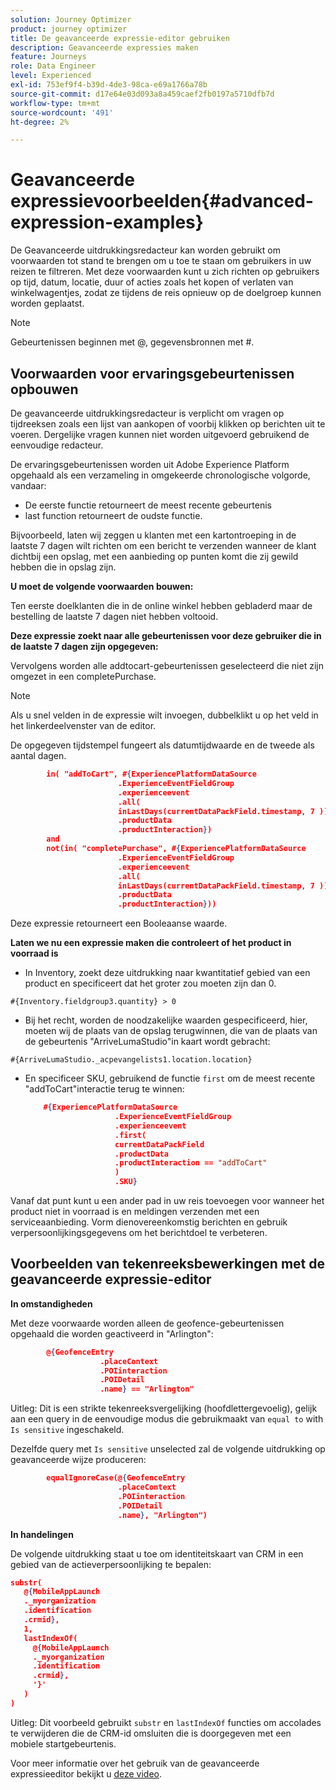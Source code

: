 ```yaml
---
solution: Journey Optimizer
product: journey optimizer
title: De geavanceerde expressie-editor gebruiken
description: Geavanceerde expressies maken
feature: Journeys
role: Data Engineer
level: Experienced
exl-id: 753ef9f4-b39d-4de3-98ca-e69a1766a78b
source-git-commit: d17e64e03d093a8a459caef2fb0197a5710dfb7d
workflow-type: tm+mt
source-wordcount: '491'
ht-degree: 2%

---
```


# Geavanceerde expressievoorbeelden{#advanced-expression-examples}

De Geavanceerde uitdrukkingsredacteur kan worden gebruikt om voorwaarden tot stand te brengen om u toe te staan om gebruikers in uw reizen te filtreren. Met deze voorwaarden kunt u zich richten op gebruikers op tijd, datum, locatie, duur of acties zoals het kopen of verlaten van winkelwagentjes, zodat ze tijdens de reis opnieuw op de doelgroep kunnen worden geplaatst.

>[!NOTE]
>
>Gebeurtenissen beginnen met @, gegevensbronnen met #.

## Voorwaarden voor ervaringsgebeurtenissen opbouwen

De geavanceerde uitdrukkingsredacteur is verplicht om vragen op tijdreeksen zoals een lijst van aankopen of voorbij klikken op berichten uit te voeren. Dergelijke vragen kunnen niet worden uitgevoerd gebruikend de eenvoudige redacteur.

De ervaringsgebeurtenissen worden uit Adobe Experience Platform opgehaald als een verzameling in omgekeerde chronologische volgorde, vandaar:

* De eerste functie retourneert de meest recente gebeurtenis
* last function retourneert de oudste functie.

Bijvoorbeeld, laten wij zeggen u klanten met een kartontroeping in de laatste 7 dagen wilt richten om een bericht te verzenden wanneer de klant dichtbij een opslag, met een aanbieding op punten komt die zij gewild hebben die in opslag zijn.

**U moet de volgende voorwaarden bouwen:**

Ten eerste doelklanten die in de online winkel hebben gebladerd maar de bestelling de laatste 7 dagen niet hebben voltooid.

<!--**This expression looks for a specified value in a string value:**

`In (“addToCart”, #{field reference from experience event})`-->

**Deze expressie zoekt naar alle gebeurtenissen voor deze gebruiker die in de laatste 7 dagen zijn opgegeven:**

Vervolgens worden alle addtocart-gebeurtenissen geselecteerd die niet zijn omgezet in een completePurchase.

>[!NOTE]
>
>Als u snel velden in de expressie wilt invoegen, dubbelklikt u op het veld in het linkerdeelvenster van de editor.

De opgegeven tijdstempel fungeert als datumtijdwaarde en de tweede als aantal dagen.

```json
        in( "addToCart", #{ExperiencePlatformDataSource
                        .ExperienceEventFieldGroup
                        .experienceevent
                        .all(
                        inLastDays(currentDataPackField.timestamp, 7 ))
                        .productData
                        .productInteraction})
        and
        not(in( "completePurchase", #{ExperiencePlatformDataSource
                        .ExperienceEventFieldGroup
                        .experienceevent
                        .all(
                        inLastDays(currentDataPackField.timestamp, 7 ))
                        .productData
                        .productInteraction}))
```

Deze expressie retourneert een Booleaanse waarde.

**Laten we nu een expressie maken die controleert of het product in voorraad is**

* In Inventory, zoekt deze uitdrukking naar kwantitatief gebied van een product en specificeert dat het groter zou moeten zijn dan 0.

`#{Inventory.fieldgroup3.quantity} > 0`

* Bij het recht, worden de noodzakelijke waarden gespecificeerd, hier, moeten wij de plaats van de opslag terugwinnen, die van de plaats van de gebeurtenis &quot;ArriveLumaStudio&quot;in kaart wordt gebracht:

`#{ArriveLumaStudio._acpevangelists1.location.location}`

* En specificeer SKU, gebruikend de functie `first` om de meest recente &quot;addToCart&quot;interactie terug te winnen:

   ```json
       #{ExperiencePlatformDataSource
                       .ExperienceEventFieldGroup
                       .experienceevent
                       .first(
                       currentDataPackField
                       .productData
                       .productInteraction == "addToCart"
                       )
                       .SKU}
   ```

Vanaf dat punt kunt u een ander pad in uw reis toevoegen voor wanneer het product niet in voorraad is en meldingen verzenden met een serviceaanbieding. Vorm dienovereenkomstig berichten en gebruik verpersoonlijkingsgegevens om het berichtdoel te verbeteren.

## Voorbeelden van tekenreeksbewerkingen met de geavanceerde expressie-editor

**In omstandigheden**

Met deze voorwaarde worden alleen de geofence-gebeurtenissen opgehaald die worden geactiveerd in &quot;Arlington&quot;:

```json
        @{GeofenceEntry
                    .placeContext
                    .POIinteraction
                    .POIDetail
                    .name} == "Arlington"
```

Uitleg: Dit is een strikte tekenreeksvergelijking (hoofdlettergevoelig), gelijk aan een query in de eenvoudige modus die gebruikmaakt van `equal to` with `Is sensitive` ingeschakeld.

Dezelfde query met `Is sensitive` unselected zal de volgende uitdrukking op geavanceerde wijze produceren:

```json
        equalIgnoreCase(@{GeofenceEntry
                        .placeContext
                        .POIinteraction
                        .POIDetail
                        .name}, "Arlington")
```

**In handelingen**

De volgende uitdrukking staat u toe om identiteitskaart van CRM in een gebied van de actieverpersoonlijking te bepalen:

```json
substr(
   @{MobileAppLaunch
   ._myorganization
   .identification
   .crmid},
   1, 
   lastIndexOf(
     @{MobileAppLaunch
     ._myorganization
     .identification
     .crmid},
     '}'
   )
)
```

Uitleg: Dit voorbeeld gebruikt `substr` en `lastIndexOf` functies om accolades te verwijderen die de CRM-id omsluiten die is doorgegeven met een mobiele startgebeurtenis.

Voor meer informatie over het gebruik van de geavanceerde expressieeditor bekijkt u [deze video](https://experienceleague.adobe.com/docs/journey-optimizer-learn/tutorials/create-journeys/introduction-to-building-a-journey.html).
